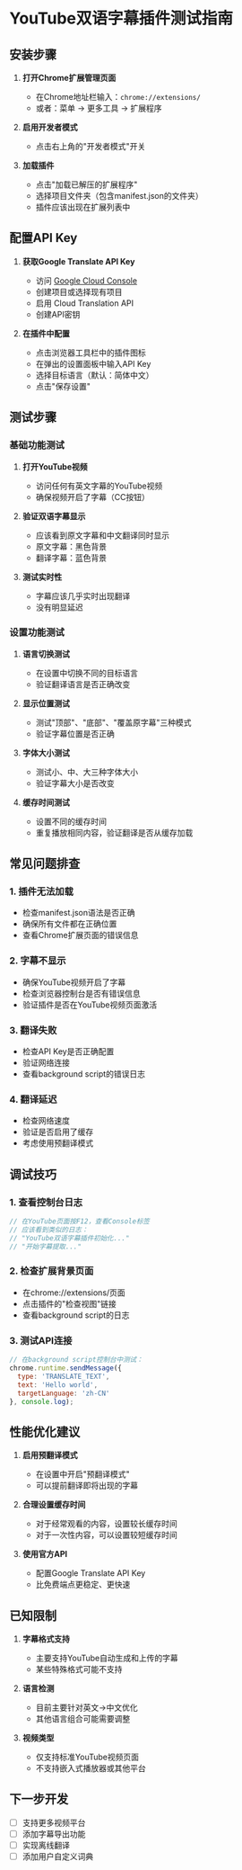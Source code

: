 # YouTube双语字幕插件测试指南

## 安装步骤

1. **打开Chrome扩展管理页面**
   - 在Chrome地址栏输入：`chrome://extensions/`
   - 或者：菜单 → 更多工具 → 扩展程序

2. **启用开发者模式**
   - 点击右上角的"开发者模式"开关

3. **加载插件**
   - 点击"加载已解压的扩展程序"
   - 选择项目文件夹（包含manifest.json的文件夹）
   - 插件应该出现在扩展列表中

## 配置API Key

1. **获取Google Translate API Key**
   - 访问 [Google Cloud Console](https://console.cloud.google.com/)
   - 创建项目或选择现有项目
   - 启用 Cloud Translation API
   - 创建API密钥

2. **在插件中配置**
   - 点击浏览器工具栏中的插件图标
   - 在弹出的设置面板中输入API Key
   - 选择目标语言（默认：简体中文）
   - 点击"保存设置"

## 测试步骤

### 基础功能测试

1. **打开YouTube视频**
   - 访问任何有英文字幕的YouTube视频
   - 确保视频开启了字幕（CC按钮）

2. **验证双语字幕显示**
   - 应该看到原文字幕和中文翻译同时显示
   - 原文字幕：黑色背景
   - 翻译字幕：蓝色背景

3. **测试实时性**
   - 字幕应该几乎实时出现翻译
   - 没有明显延迟

### 设置功能测试

1. **语言切换测试**
   - 在设置中切换不同的目标语言
   - 验证翻译语言是否正确改变

2. **显示位置测试**
   - 测试"顶部"、"底部"、"覆盖原字幕"三种模式
   - 验证字幕位置是否正确

3. **字体大小测试**
   - 测试小、中、大三种字体大小
   - 验证字幕大小是否改变

4. **缓存时间测试**
   - 设置不同的缓存时间
   - 重复播放相同内容，验证翻译是否从缓存加载

## 常见问题排查

### 1. 插件无法加载
- 检查manifest.json语法是否正确
- 确保所有文件都在正确位置
- 查看Chrome扩展页面的错误信息

### 2. 字幕不显示
- 确保YouTube视频开启了字幕
- 检查浏览器控制台是否有错误信息
- 验证插件是否在YouTube视频页面激活

### 3. 翻译失败
- 检查API Key是否正确配置
- 验证网络连接
- 查看background script的错误日志

### 4. 翻译延迟
- 检查网络速度
- 验证是否启用了缓存
- 考虑使用预翻译模式

## 调试技巧

### 1. 查看控制台日志
```javascript
// 在YouTube页面按F12，查看Console标签
// 应该看到类似的日志：
// "YouTube双语字幕插件初始化..."
// "开始字幕提取..."
```

### 2. 检查扩展背景页面
- 在chrome://extensions/页面
- 点击插件的"检查视图"链接
- 查看background script的日志

### 3. 测试API连接
```javascript
// 在background script控制台中测试：
chrome.runtime.sendMessage({
  type: 'TRANSLATE_TEXT',
  text: 'Hello world',
  targetLanguage: 'zh-CN'
}, console.log);
```

## 性能优化建议

1. **启用预翻译模式**
   - 在设置中开启"预翻译模式"
   - 可以提前翻译即将出现的字幕

2. **合理设置缓存时间**
   - 对于经常观看的内容，设置较长缓存时间
   - 对于一次性内容，可以设置较短缓存时间

3. **使用官方API**
   - 配置Google Translate API Key
   - 比免费端点更稳定、更快速

## 已知限制

1. **字幕格式支持**
   - 主要支持YouTube自动生成和上传的字幕
   - 某些特殊格式可能不支持

2. **语言检测**
   - 目前主要针对英文→中文优化
   - 其他语言组合可能需要调整

3. **视频类型**
   - 仅支持标准YouTube视频页面
   - 不支持嵌入式播放器或其他平台

## 下一步开发

- [ ] 支持更多视频平台
- [ ] 添加字幕导出功能
- [ ] 实现离线翻译
- [ ] 添加用户自定义词典
